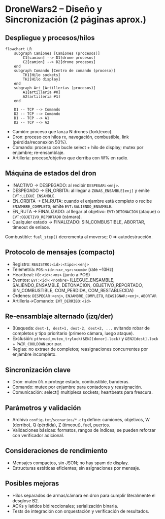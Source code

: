 # DroneWars2 – Diseño y Sincronización (2 páginas aprox.)

## Despliegue y procesos/hilos

```mermaid
flowchart LR
    subgraph Camiones [Camiones (procesos)]
        C1[camion] --> D1[drone procesos]
        C2[camion] --> D2[drone procesos]
    end
    subgraph Comando [Centro de comando (proceso)]
        TH1[Hilo sockets]
        TH2[Hilo display]
    end
    subgraph Art [Artillerías (procesos)]
        A1[artilleria #0]
        A2[artilleria #1]
    end

    D1 -- TCP --> Comando
    D2 -- TCP --> Comando
    D1 -- TCP --> A1
    D2 -- TCP --> A2
```

- Camión: proceso que lanza N drones (fork/exec).
- Dron: proceso con hilos rx, navegación, combustible, link (pérdida/reconexión 50%).
- Comando: proceso con bucle select + hilo de display; mutex por enjambre; re-ensamblaje.
- Artillería: proceso/objetivo que derriba con W% en radio.

## Máquina de estados del dron
- INACTIVO → DESPEGADO: al recibir `DESPEGAR:<enj>`.
- DESPEGADO → EN_ORBITA: al llegar a `ZONAS_ENSAMBLE[enj]` y emite `EVT:LLEGUE_ENSAMBLE`.
- EN_ORBITA → EN_RUTA: cuando el enjambre está completo o recibe `ENJAMBRE_COMPLETO`; emite `EVT:SALIENDO_ENSAMBLE`.
- EN_RUTA → FINALIZADO: al llegar al objetivo: `EVT:DETONACION` (ataque) o `EVT:OBJETIVO_REPORTADO` (cámara).
- Cualquier estado → FINALIZADO: SIN_COMBUSTIBLE, ABORTAR, timeout de enlace.

Combustible: `fuel_step()` decrementa al moverse; 0 ⇒ autodestrucción.

## Protocolo de mensajes (compacto)
- Registro: `REGISTRO:<id>:<tipo>:<enj>`
- Telemetría: `POS:<id>:<x>_<y>:<comb>` (rate ~10Hz)
- Heartbeat: `HB:<id>:<ms>` (junto a POS)
- Eventos: `EVT:<id>:<nombre>` (LLEGUE_ENSAMBLE, SALIENDO_ENSAMBLE, DETONACION, OBJETIVO_REPORTADO, SIN_COMBUSTIBLE, COM_PERDIDA, COM_RESTABLECIDA)
- Órdenes: `DESPEGAR:<enj>`, `ENJAMBRE_COMPLETO`, `REASIGNAR:<enj>`, `ABORTAR`
- Artillería→Comando: `EVT_DERRIBO:<id>`

## Re-ensamblaje alternado (izq/der)
- Búsqueda: `dest-1, dest+1, dest-2, dest+2, ...` evitando robar de completos y tipo prioritario (primero cámara, luego ataque).
- Exclusión: `pthread_mutex_trylock(&ENJ[donor].lock)` y `&ENJ[dest].lock` + `PAIR_COOLDOWN` por par.
- Reglas: no extraer de completos; reasignaciones concurrentes por enjambre incompleto.

## Sincronización clave
- Dron: mutex `DR.m` protege estado, combustible, banderas.
- Comando: mutex por enjambre para contadores y reasignación.
- Comunicación: select() multiplexa sockets; heartbeats para frescura.

## Parámetros y validación
- Archivo `config.txt`/`scenarios/*.cfg` define: camiones, objetivos, W (derribo), Q (pérdida), Z (timeout), fuel, puertos.
- Validaciones básicas: formatos, rangos de índices; se pueden reforzar con verificador adicional.

## Consideraciones de rendimiento
- Mensajes compactos, sin JSON; no hay spam de display.
- Estructuras estáticas eficientes; sin asignaciones por mensaje.

## Posibles mejoras
- Hilos separados de armas/cámara en dron para cumplir literalmente el desglose B2.
- ACKs y latidos bidireccionales; serialización binaria.
- Tests de integración con orquestación y verificación de resultados.
